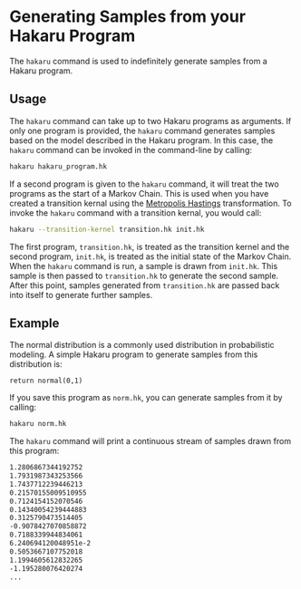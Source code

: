 # Generating Samples from your Hakaru Program #

The `hakaru` command is used to indefinitely generate samples from a Hakaru program.

## Usage ##

The `hakaru` command can take up to two Hakaru programs as arguments. If only one program is provided, the `hakaru` command generates samples based on the model described in
the Hakaru program. In this case, the `hakaru` command can be invoked in the command-line by calling:

````bash
hakaru hakaru_program.hk
````

If a second program is given to the `hakaru` command, it will treat the two programs as the start of a Markov Chain. This is used when you have created a transition kernal 
using the [Metropolis Hastings](../transforms/mh.md) transformation. To invoke the `hakaru` command with a transition kernal, you would call:

````bash
hakaru --transition-kernel transition.hk init.hk
````

The first program, `transition.hk`,  is treated as the transition kernel and the second program, `init.hk`, is treated as the initial state of the Markov Chain. When the 
`hakaru` command is run, a sample is drawn from `init.hk`. This sample is then passed to `transition.hk` to generate the second sample. After this point, samples generated
from `transition.hk` are passed back into itself to generate further samples.

## Example ##

The normal distribution is a commonly used distribution in probabilistic modeling. A simple Hakaru program to generate samples from this distribution is:

````nohighlight
return normal(0,1)
````

If you save this program as `norm.hk`, you can generate samples from it by calling:

````bash
hakaru norm.hk
````

The `hakaru` command will print a continuous stream of samples drawn from this program:

````bash
1.2806867344192752
1.7931987343253566
1.7437712239446213
0.21570155009510955
0.7124154152070546
0.14340054239444883
0.3125790473514405
-0.9078427070858872
0.7188339944834061
6.240694120048951e-2
0.5053667107752018
1.1994605612832265
-1.195280076420274
...
````

